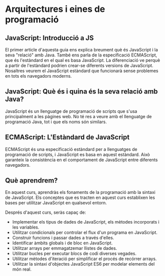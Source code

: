 # Arquitectures i eines de programació

## JavaScript: Introducció a JS

El primer article d'aquesta guia ens explica breument què és JavaScript i la seva "relació" amb Java. També ens parla de la especificació ECMAScript, que és l'estàndard en el qual es basa JavaScript. La diferenciació ve perquè a partir de l'estàndard podrien crear-se diferents versions de JavaScript. Nosaltres veurem el JavaScript estàndard que funcionarà sense problemes en tots els navegadors moderns.

## JavaScript: Què és i quina és la seva relació amb Java?

JavaScript és un llenguatge de programació de scripts que s'usa principalment a les pàgines web. No té res a veure amb el llenguatge de programació Java, tot i que els noms són similars.

## ECMAScript: L'Estàndard de JavaScript

ECMAScript és una especificació estàndard per a llenguatges de programació de scripts, i JavaScript es basa en aquest estàndard. Això garanteix la consistència en el comportament de JavaScript entre diferents navegadors.

## Què aprendrem?

En aquest curs, aprendràs els fonaments de la programació amb la sintaxi de JavaScript. Els conceptes que es tracten en aquest curs establixen les bases per utilitzar JavaScript en qualsevol entorn.

Després d'aquest curs, seràs capaç de:

- Implementar els tipus de dades de JavaScript, els mètodes incorporats i les variables.
- Utilitzar condicionals per controlar el flux d'un programa en JavaScript.
- Construir funcions i passar dades a través d'elles.
- Identificar àmbits globals i de bloc en JavaScript.
- Utilitzar arrays per emmagatzemar llistes de dades.
- Utilitzar bucles per executar blocs de codi diverses vegades.
- Utilitzar mètodes d'iteració per simplificar el procés de recórrer arrays.
- Utilitzar la sintaxi d'objectes JavaScript ES6 per modelar elements del món real.
